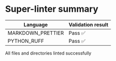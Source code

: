 # Super-linter summary

| Language          | Validation result |
| ----------------- | ----------------- |
| MARKDOWN_PRETTIER | Pass ✅           |
| PYTHON_RUFF       | Pass ✅           |

All files and directories linted successfully
